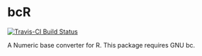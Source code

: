 # bcR

[![Travis-CI Build Status](https://travis-ci.org/dy-kim/bcR.svg?branch=master)](https://travis-ci.org/dy-kim/bcR)

A Numeric base converter for R. This package requires GNU bc. 
